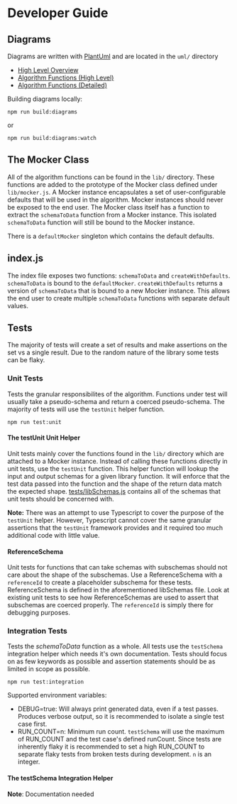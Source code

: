 # Developer Guide

## Diagrams

Diagrams are written with [PlantUml](https://plantuml.com/) and are located in the `uml/` directory

* [High Level Overview](https://raw.githubusercontent.com/randograms/schema-to-data/readme-previews/docs-cleanup/build/highLevelOverview.png)
* [Algorithm Functions (High Level)](https://raw.githubusercontent.com/randograms/schema-to-data/readme-previews/docs-cleanup/build/algorithmFunctionsHighLevel.png)
* [Algorithm Functions (Detailed)](https://raw.githubusercontent.com/randograms/schema-to-data/readme-previews/docs-cleanup/build/algorithmFunctionsDetailed.png)

Building diagrams locally:

```shell
npm run build:diagrams
```

or

```shell
npm run build:diagrams:watch
```

## The Mocker Class

All of the algorithm functions can be found in the `lib/` directory. These functions are added to the prototype of the Mocker class defined under `lib/mocker.js`. A Mocker instance encapsulates a set of user-configurable defaults that will be used in the algorithm. Mocker instances should never be exposed to the end user. The Mocker class itself has a function to extract the `schemaToData` function from a Mocker instance. This isolated `schemaToData` function will still be bound to the Mocker instance.

There is a `defaultMocker` singleton which contains the default defaults.

## index.js

The index file exposes two functions: `schemaToData` and `createWithDefaults`. `schemaToData` is bound to the `defaultMocker`. `createWithDefaults` returns a version of `schemaToData` that is bound to a new Mocker instance. This allows the end user to create multiple `schemaToData` functions with separate default values.

## Tests

The majority of tests will create a set of results and make assertions on the set vs a single result. Due to the random nature of the library some tests can be flaky.

### Unit Tests

Tests the granular responsibilites of the algorithm. Functions under test will usually take a pseudo-schema and return a coerced pseudo-schema. The majority of tests will use the `testUnit` helper function.

```shell
npm run test:unit
```

#### The testUnit Unit Helper

Unit tests mainly cover the functions found in the `lib/` directory which are attached to a Mocker instance. Instead of calling these functions directly in unit tests, use the `testUnit` function. This helper function will lookup the input and output schemas for a given library function. It will enforce that the test data passed into the function and the shape of the return data match the expected shape. [tests/libSchemas.js](../tests/libSchemas.js) contains all of the schemas that unit tests should be concerned with.

**Note:** There was an attempt to use Typescript to cover the purpose of the `testUnit` helper. However, Typescript cannot cover the same granular assertions that the `testUnit` framework provides and it required too much additional code with little value.

#### ReferenceSchema

Unit tests for functions that can take schemas with subschemas should not care about the shape of the subschemas. Use a ReferenceSchema with a `referenceId` to create a placeholder subschema for these tests. ReferenceSchema is defined in the aforementioned libSchemas file. Look at existing unit tests to see how ReferenceSchemas are used to assert that subschemas are coerced properly. The `referenceId` is simply there for debugging purposes.

### Integration Tests

Tests the *schemaToData* function as a whole. All tests use the `testSchema` integration helper which needs it's own documentation. Tests should focus on as few keywords as possible and assertion statements should be as limited in scope as possible.

```shell
npm run test:integration
```

Supported environment variables:

* DEBUG=true: Will always print generated data, even if a test passes. Produces verbose output, so it is recommended to isolate a single test case first.
* RUN_COUNT=n: Minimum run count. `testSchema` will use the maximum of RUN_COUNT and the test case's defined runCount. Since tests are inherently flaky it is recommended to set a high RUN_COUNT to separate flaky tests from broken tests during development. `n` is an integer.

#### The testSchema Integration Helper

**Note**: Documentation needed
